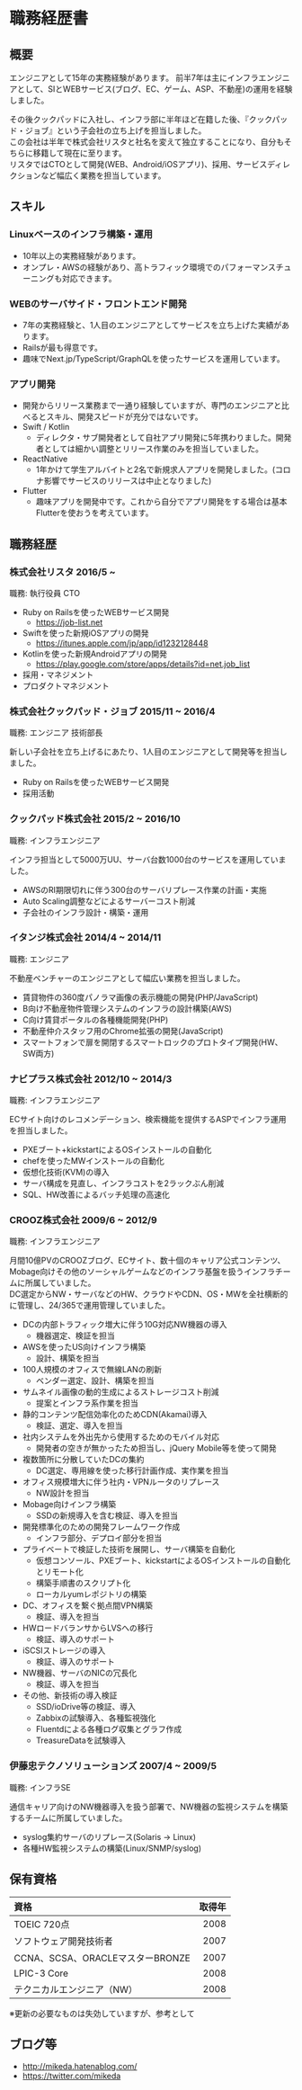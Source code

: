 # 職務経歴書

## 概要

エンジニアとして15年の実務経験があります。
前半7年は主にインフラエンジニアとして、SIとWEBサービス(ブログ、EC、ゲーム、ASP、不動産)の運用を経験しました。

その後クックパッドに入社し、インフラ部に半年ほど在籍した後、『クックパッド・ジョブ』という子会社の立ち上げを担当しました。  
この会社は半年で株式会社リスタと社名を変えて独立することになり、自分もそちらに移籍して現在に至ります。  
リスタではCTOとして開発(WEB、Android/iOSアプリ)、採用、サービスディレクションなど幅広く業務を担当しています。

## スキル

### Linuxベースのインフラ構築・運用
- 10年以上の実務経験があります。
- オンプレ・AWSの経験があり、高トラフィック環境でのパフォーマンスチューニングも対応できます。

### WEBのサーバサイド・フロントエンド開発
- 7年の実務経験と、1人目のエンジニアとしてサービスを立ち上げた実績があります。
- Railsが最も得意です。
- 趣味でNext.jp/TypeScript/GraphQLを使ったサービスを運用しています。

### アプリ開発
- 開発からリリース業務まで一通り経験していますが、専門のエンジニアと比べるとスキル、開発スピードが充分ではないです。
- Swift / Kotlin
    - ディレクタ・サブ開発者として自社アプリ開発に5年携わりました。開発者としては細かい調整とリリース作業のみを担当していました。
- ReactNative
    - 1年かけて学生アルバイトと2名で新規求人アプリを開発しました。(コロナ影響でサービスのリリースは中止となりました)
- Flutter
    - 趣味アプリを開発中です。これから自分でアプリ開発をする場合は基本Flutterを使おうを考えています。


## 職務経歴

### 株式会社リスタ 2016/5 ~

職務: 執行役員 CTO

- Ruby on Railsを使ったWEBサービス開発
    - https://job-list.net
- Swiftを使った新規iOSアプリの開発
    - https://itunes.apple.com/jp/app/id1232128448
- Kotlinを使った新規Androidアプリの開発
    - https://play.google.com/store/apps/details?id=net.job_list
- 採用・マネジメント
- プロダクトマネジメント

### 株式会社クックパッド・ジョブ 2015/11 ~ 2016/4

職務: エンジニア 技術部長

新しい子会社を立ち上げるにあたり、1人目のエンジニアとして開発等を担当しました。

- Ruby on Railsを使ったWEBサービス開発
- 採用活動

### クックパッド株式会社 2015/2 ~ 2016/10

職務: インフラエンジニア

インフラ担当として5000万UU、サーバ台数1000台のサービスを運用していました。

- AWSのRI期限切れに伴う300台のサーバリプレース作業の計画・実施
- Auto Scaling調整などによるサーバーコスト削減
- 子会社のインフラ設計・構築・運用

### イタンジ株式会社 2014/4 ~ 2014/11

職務: エンジニア

不動産ベンチャーのエンジニアとして幅広い業務を担当しました。

- 賃貸物件の360度パノラマ画像の表示機能の開発(PHP/JavaScript)
- B向け不動産物件管理システムのインフラの設計構築(AWS)
- C向け賃貸ポータルの各種機能開発(PHP)
- 不動産仲介スタッフ用のChrome拡張の開発(JavaScript)
- スマートフォンで扉を開閉するスマートロックのプロトタイプ開発(HW、SW両方)

### ナビプラス株式会社 2012/10 ~ 2014/3

職務: インフラエンジニア

ECサイト向けのレコメンデーション、検索機能を提供するASPでインフラ運用を担当しました。

- PXEブート+kickstartによるOSインストールの自動化
- chefを使ったMWインストールの自動化
- 仮想化技術(KVM)の導入
- サーバ構成を見直し、インフラコストを2ラックぶん削減
- SQL、HW改善によるバッチ処理の高速化

### CROOZ株式会社 2009/6 ~ 2012/9

職務: インフラエンジニア

月間10億PVのCROOZブログ、ECサイト、数十個のキャリア公式コンテンツ、Mobage向けその他のソーシャルゲームなどのインフラ基盤を扱うインフラチームに所属していました。  
DC選定からNW・サーバなどのHW、クラウドやCDN、OS・MWを全社横断的に管理し、24/365で運用管理していました。

- DCの内部トラフィック増大に伴う10G対応NW機器の導入
    - 機器選定、検証を担当
- AWSを使ったUS向けインフラ構築
    - 設計、構築を担当
- 100人規模のオフィスで無線LANの刷新
    - ベンダー選定、設計、構築を担当
- サムネイル画像の動的生成によるストレージコスト削減
    - 提案とインフラ系作業を担当
- 静的コンテンツ配信効率化のためCDN(Akamai)導入
    - 検証、選定、導入を担当
- 社内システムを外出先から使用するためのモバイル対応
    - 開発者の空きが無かったため担当し、jQuery Mobile等を使って開発
- 複数箇所に分散していたDCの集約
    - DC選定、専用線を使った移行計画作成、実作業を担当
- オフィス規模増大に伴う社内・VPNルータのリプレース
    - NW設計を担当
- Mobage向けインフラ構築
    - SSDの新規導入を含む検証、導入を担当
- 開発標準化のための開発フレームワーク作成
    - インフラ部分、デプロイ部分を担当
- プライベートで検証した技術を展開し、サーバ構築を自動化
    - 仮想コンソール、PXEブート、kickstartによるOSインストールの自動化とリモート化
    - 構築手順書のスクリプト化
    - ローカルyumレポジトリの構築
- DC、オフィスを繋ぐ拠点間VPN構築
    - 検証、導入を担当
- HWロードバランサからLVSへの移行
    - 検証、導入のサポート
- iSCSIストレージの導入
    - 検証、導入のサポート
- NW機器、サーバのNICの冗長化
    - 検証、導入を担当
- その他、新技術の導入検証
    - SSD/ioDrive等の検証、導入
    - Zabbixの試験導入、各種監視強化
    - Fluentdによる各種ログ収集とグラフ作成
    - TreasureDataを試験導入
  
### 伊藤忠テクノソリューションズ 2007/4 ~ 2009/5

職務: インフラSE

通信キャリア向けのNW機器導入を扱う部署で、NW機器の監視システムを構築するチームに所属していました。

- syslog集約サーバのリプレース(Solaris -> Linux) 
- 各種HW監視システムの構築(Linux/SNMP/syslog)


## 保有資格

|資格|取得年|
|:----|-------:|
| TOEIC 720点 | 2008 |
| ソフトウェア開発技術者 | 2007 |
| CCNA、SCSA、ORACLEマスターBRONZE | 2007 |
| LPIC-3 Core | 2008 |
| テクニカルエンジニア（NW）| 2008 |

※更新の必要なものは失効していますが、参考として


## ブログ等

- http://mikeda.hatenablog.com/
- https://twitter.com/mikeda
